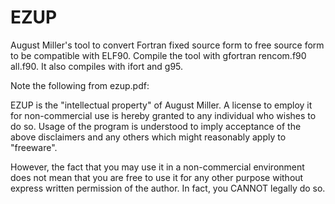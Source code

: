 # EZUP
August Miller's tool to convert Fortran fixed source form to free source form to be compatible with ELF90. 
Compile the tool with gfortran rencom.f90 all.f90. It also compiles with ifort and g95.

Note the following from ezup.pdf:

EZUP is the "intellectual property" of August Miller.
A license to employ it for non-commercial use is
hereby granted to any individual who wishes to do
so. Usage of the program is understood to imply
acceptance of the above disclaimers and any others
which might reasonably apply to "freeware".

However, the fact that you may use it in a
non-commercial environment does not mean that you
are free to use it for any other purpose without
express written permission of the author. In fact,
you CANNOT legally do so.
